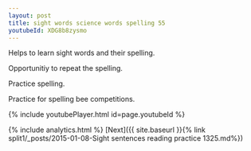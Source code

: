 ```yaml
---
layout: post
title: sight words science words spelling 55
youtubeId: XDG8b8zysmo
---
```

 
 
Helps to learn sight words and their spelling.

Opportunitiy to repeat the spelling. 

Practice spelling. 
 
Practice for spelling bee competitions. 
 
{% include youtubePlayer.html id=page.youtubeId %}
 
 
{% include analytics.html %} 
[Next]({{ site.baseurl }}{% link  split1/_posts/2015-01-08-Sight sentences reading practice 1325.md%})
 
